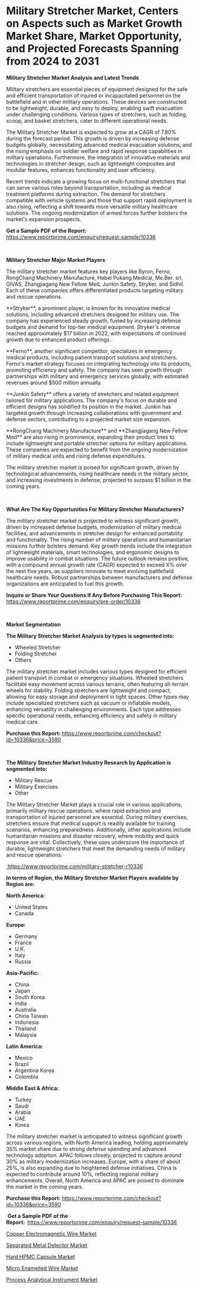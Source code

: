 <p><h1>Military Stretcher Market, Centers on Aspects such as Market Growth Market Share, Market Opportunity, and Projected Forecasts Spanning from 2024 to 2031</h1></p><p><strong>Military Stretcher Market Analysis and Latest Trends</strong></p>
<p><p>Military stretchers are essential pieces of equipment designed for the safe and efficient transportation of injured or incapacitated personnel on the battlefield and in other military operations. These devices are constructed to be lightweight, durable, and easy to deploy, enabling swift evacuation under challenging conditions. Various types of stretchers, such as folding, scoop, and basket stretchers, cater to different operational needs.</p><p>The Military Stretcher Market is expected to grow at a CAGR of 7.80% during the forecast period. This growth is driven by increasing defense budgets globally, necessitating advanced medical evacuation solutions, and the rising emphasis on soldier welfare and rapid response capabilities in military operations. Furthermore, the integration of innovative materials and technologies in stretcher design, such as lightweight composites and modular features, enhances functionality and user efficiency.</p><p>Recent trends indicate a growing focus on multi-functional stretchers that can serve various roles beyond transportation, including as medical treatment platforms during extraction. The demand for stretchers compatible with vehicle systems and those that support rapid deployment is also rising, reflecting a shift towards more versatile military healthcare solutions. The ongoing modernization of armed forces further bolsters the market's expansion prospects.</p></p>
<p><strong>Get a Sample PDF of the Report:&nbsp;</strong> <a href="https://www.reportprime.com/enquiry/request-sample/10336">https://www.reportprime.com/enquiry/request-sample/10336</a></p>
<p>&nbsp;</p>
<p><strong>Military Stretcher Major Market Players</strong></p>
<p><p>The military stretcher market features key players like Byron, Ferno, RongChang Machinery Manufacture, Hebei Pukang Medical, Me.Ber. srl, GIVAS, Zhangjiagang New Fellow Med, Junkin Safety, Stryker, and Sidhil. Each of these companies offers differentiated products targeting military and rescue operations.</p><p>**Stryker**, a prominent player, is known for its innovative medical solutions, including advanced stretchers designed for military use. The company has experienced steady growth, fueled by increasing defense budgets and demand for top-tier medical equipment. Stryker's revenue reached approximately $17 billion in 2022, with expectations of continued growth due to enhanced product offerings.</p><p>**Ferno**, another significant competitor, specializes in emergency medical products, including patient transport solutions and stretchers. Ferno's market strategy focuses on integrating technology into its products, promoting efficiency and safety. The company has seen growth through partnerships with military and emergency services globally, with estimated revenues around $500 million annually.</p><p>**Junkin Safety** offers a variety of stretchers and related equipment tailored for military applications. The company's focus on durable and efficient designs has solidified its position in the market. Junkin has targeted growth through increasing collaborations with government and defense sectors, contributing to a projected market size expansion.</p><p>**RongChang Machinery Manufacture** and **Zhangjiagang New Fellow Med** are also rising in prominence, expanding their product lines to include lightweight and portable stretcher options for military applications. These companies are expected to benefit from the ongoing modernization of military medical units and rising defense expenditures.</p><p>The military stretcher market is poised for significant growth, driven by technological advancements, rising healthcare needs in the military sector, and increasing investments in defense, projected to surpass $1 billion in the coming years.</p></p>
<p>&nbsp;</p>
<p><strong>What Are The Key Opportunities For Military Stretcher Manufacturers?</strong></p>
<p><p>The military stretcher market is projected to witness significant growth, driven by increased defense budgets, modernization of military medical facilities, and advancements in stretcher design for enhanced portability and functionality. The rising number of military operations and humanitarian missions further bolsters demand. Key growth trends include the integration of lightweight materials, smart technologies, and ergonomic designs to improve usability in combat situations. The future outlook remains positive, with a compound annual growth rate (CAGR) expected to exceed X% over the next five years, as suppliers innovate to meet evolving battlefield healthcare needs. Robust partnerships between manufacturers and defense organizations are anticipated to fuel this growth.</p></p>
<p><strong>Inquire or Share Your Questions If Any Before Purchasing This Report:</strong> <a href="https://www.reportprime.com/enquiry/pre-order/10336">https://www.reportprime.com/enquiry/pre-order/10336</a></p>
<p>&nbsp;</p>
<p><strong>Market Segmentation</strong></p>
<p><strong>The Military Stretcher Market Analysis by types is segmented into:</strong></p>
<p><ul><li>Wheeled Stretcher</li><li>Folding Stretcher</li><li>Others</li></ul></p>
<p><p>The military stretcher market includes various types designed for efficient patient transport in combat or emergency situations. Wheeled stretchers facilitate easy movement across various terrains, often featuring all-terrain wheels for stability. Folding stretchers are lightweight and compact, allowing for easy storage and deployment in tight spaces. Other types may include specialized stretchers such as vacuum or inflatable models, enhancing versatility in challenging environments. Each type addresses specific operational needs, enhancing efficiency and safety in military medical care.</p></p>
<p><strong>Purchase this Report:&nbsp;</strong><a href="https://www.reportprime.com/checkout?id=10336&price=3590">https://www.reportprime.com/checkout?id=10336&price=3590</a></p>
<p>&nbsp;</p>
<p><strong>The Military Stretcher Market Industry Research by Application is segmented into:</strong></p>
<p><ul><li>Military Rescue</li><li>Military Exercises</li><li>Other</li></ul></p>
<p><p>The Military Stretcher Market plays a crucial role in various applications, primarily military rescue operations, where rapid extraction and transportation of injured personnel are essential. During military exercises, stretchers ensure that medical support is readily available for training scenarios, enhancing preparedness. Additionally, other applications include humanitarian missions and disaster recovery, where mobility and quick response are vital. Collectively, these uses underscore the importance of durable, lightweight stretchers that meet the demanding needs of military and rescue operations.</p></p>
<p><a href="https://www.reportprime.com/military-stretcher-r10336">&nbsp;https://www.reportprime.com/military-stretcher-r10336</a></p>
<p><strong>In terms of Region, the Military Stretcher Market Players available by Region are:</strong></p>
<p>
    <p> <strong> North America: </strong>
        <ul>
            <li>United States</li>
            <li>Canada</li>
        </ul>
        </p> 
    <p> <strong> Europe: </strong>
        <ul>
            <li>Germany</li>
            <li>France</li>
            <li>U.K.</li>
            <li>Italy</li>
            <li>Russia</li>
        </ul>
        </p> 
    <p> <strong> Asia-Pacific: </strong>
        <ul>
            <li>China</li>
            <li>Japan</li>
            <li>South Korea</li>
            <li>India</li>
            <li>Australia</li>
            <li>China Taiwan</li>
            <li>Indonesia</li>
            <li>Thailand</li>
            <li>Malaysia</li>
        </ul>
        </p> 
    <p> <strong> Latin America: </strong>
        <ul>
            <li>Mexico</li>
            <li>Brazil</li>
            <li>Argentina Korea</li>
            <li>Colombia</li>
        </ul>
        </p> 
    <p> <strong> Middle East & Africa: </strong>
        <ul>
            <li>Turkey</li>
            <li>Saudi</li>
            <li>Arabia</li>
            <li>UAE</li>
            <li>Korea</li>
        </ul>
    </p>
    </p>
<p><p>The military stretcher market is anticipated to witness significant growth across various regions, with North America leading, holding approximately 35% market share due to strong defense spending and advanced technology adoption. APAC follows closely, projected to capture around 30% as military modernization increases. Europe, with a share of about 25%, is also expanding due to heightened defense initiatives. China is expected to contribute around 10%, reflecting regional military enhancements. Overall, North America and APAC are poised to dominate the market in the coming years.</p></p>
<p><strong>Purchase this Report: </strong><a href="https://www.reportprime.com/checkout?id=10336&price=3590">https://www.reportprime.com/checkout?id=10336&price=3590</a></p>
<p>&nbsp;<strong>Get a Sample PDF of the Report:&nbsp;&nbsp;</strong><a href="https://www.reportprime.com/enquiry/request-sample/10336">https://www.reportprime.com/enquiry/request-sample/10336</a></p>
<p><strong></strong></p>
<p><p><a href="https://issuu.com/reportprime-2/docs/copper-electromagnetic-wire-market-_8d9295fe1ab7cd">Copper Electromagnetic Wire Market</a></p><p><a href="https://medium.com/@adribbs56546/the-global-market-overview-of-the-separated-metal-detector-market-provides-a-unique-perspective-b206e23de5b9">Separated Metal Detector Market</a></p><p><a href="https://medium.com/@othaleffler24/the-hard-hpmc-capsule-market-has-witnessed-significant-growth-in-recent-years-and-this-trend-is-2731642368e9">Hard HPMC Capsule Market</a></p><p><a href="https://issuu.com/reportprime-2/docs/micro-enamelled-wire-market-size-20_6e013755ccd74a">Micro Enamelled Wire Market</a></p><p><a href="https://www.linkedin.com/pulse/global-process-analytical-instrument-market-trends-insights-xn0lf?trackingId=5Kd3Ur7NQg6veuQNUN35hA%3D%3D">Process Analytical Instrument Market</a></p></p>
